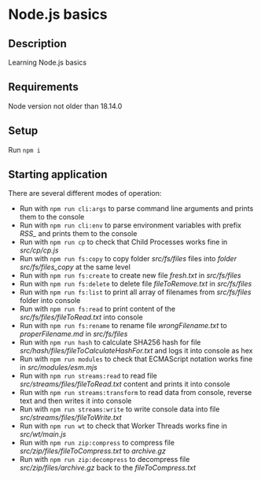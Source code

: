 # Node.js basics

## Description

Learning Node.js basics

## Requirements

Node version not older than 18.14.0

## Setup

Run `npm i`

## Starting application

There are several different modes of operation:

-   Run with `npm run cli:args` to parse command line arguments and prints them to the console
-   Run with `npm run cli:env` to parse environment variables with prefix _RSS\__ and prints them to the console
-   Run with `npm run cp` to check that Child Processes works fine in _src/cp/cp.js_
-   Run with `npm run fs:copy` to copy folder _src/fs/files_ files into _folder src/fs/files_copy_ at the same level
-   Run with `npm run fs:create` to create new file _fresh.txt_ in _src/fs/files_
-   Run with `npm run fs:delete` to delete file _fileToRemove.txt_ in _src/fs/files_
-   Run with `npm run fs:list` to print all array of filenames from _src/fs/files_ folder into console
-   Run with `npm run fs:read` to print content of the _src/fs/files/fileToRead.txt_ into console
-   Run with `npm run fs:rename` to rename file _wrongFilename.txt_ to _properFilename.md_ in _src/fs/files_
-   Run with `npm run hash` to calculate SHA256 hash for file _src/hash/files/fileToCalculateHashFor.txt_ and logs it into console as hex
-   Run with `npm run modules` to check that ECMAScript notation works fine in _src/modules/esm.mjs_
-   Run with `npm run streams:read` to read file _src/streams/files/fileToRead.txt_ content and prints it into console
-   Run with `npm run streams:transform` to read data from console, reverse text and then writes it into console
-   Run with `npm run streams:write` to write console data into file _src/streams/files/fileToWrite.txt_
-   Run with `npm run wt` to check that Worker Threads works fine in _src/wt/main.js_
-   Run with `npm run zip:compress` to compress file _src/zip/files/fileToCompress.txt_ to _archive.gz_
-   Run with `npm run zip:decompress` to decompress file _src/zip/files/archive.gz_ back to the _fileToCompress.txt_
